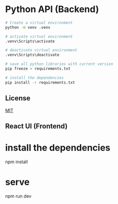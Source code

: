 
# Python API (Backend)

```bash
# Create a virtual environment
python -m venv .venv
```

```bash
# activate virtual environment
.venv\Scripts\activate
```

```bash
# deactivate virtual environment
.venv\Scripts\deactivate
```

```bash
# save all python libraries with current version
pip freeze > requirements.txt
```

```bash
# install the dependencies
pip install -r requirements.txt
```

## License

[MIT](https://choosealicense.com/licenses/mit/)


## React UI (Frontend)

# install the dependencies
npm install

# serve
npm run dev

